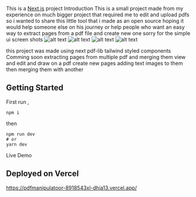 This is a [Next.js](https://nextjs.org/) project
Introduction
This is a small project made from my experience on much bigger project that required me to edit and upload pdfs 
so i wanted to share this little tool that i made as an open source hoping it would help someone else on his journey or help people who want an easy way to extract pages from a pdf file and create new one 
sorry for the simple ui 
screen shots 
![alt text](https://i.postimg.cc/wMkzG7p8/start.png)
![alt text](https://i.postimg.cc/cCTqc2Rd/upload.png)
![alt text](https://i.postimg.cc/vHSkHWX2/select.png)
![alt text](https://i.postimg.cc/cHm5qYrm/download.png)

this project was made using next pdf-lib tailwind styled components
Comming soon
extracting pages from multiple pdf and merging them 
view and edit and draw on a pdf 
create new pages adding text images to them then merging them with another 
## Getting Started
First run , 
```
npm i 
```
then
```
npm run dev
# or
yarn dev
```
Live Demo
## Deployed on Vercel

https://pdfmanipulatoor-8918543xl-dhia13.vercel.app/
